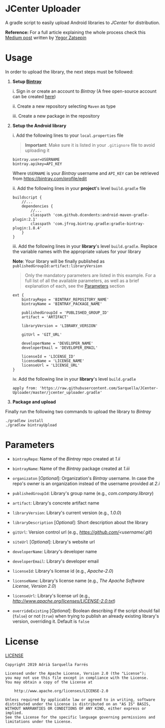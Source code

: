 # JCenter Uploader

A gradle script to easily upload Android libraries to *JCenter* for distribution.

**Reference:** For a full article explaining the whole process check this [Medium post](https://medium.com/@yegor_zatsepin/simple-way-to-publish-your-android-library-to-jcenter-d1e145bacf13) written by [Yegor Zatsepin](https://medium.com/@yegor_zatsepin)

# Usage

In order to upload the library, the next steps must be followed:

1. **Setup [Bintray](https://bintray.com)**

	i. Sign in or create an account to *Bintray* (A free open-source account can be created [here](https://bintray.com/signup/oss))
	
	ii. Create a new repository selecting `Maven` as type
	
	iii. Create a new package in the repository
	
2. **Setup the Android library**

	i. Add the following lines to your `local.properties` file 
	
	> **Important**: Make sure it is listed in your `.gitignore` file to avoid uploading it
	
	```
	bintray.user=USERNAME
	bintray.apikey=API_KEY
	```
	
	Where `USERNAME` is your *Bintray* username and `API_KEY` can be retrieved from https://bintray.com/profile/edit
	
	ii. Add the following lines in your **project**'s level `build.gradle` file
	
	```
	buildscript {
		//...
		dependencies {
			//...
			classpath 'com.github.dcendents:android-maven-gradle-plugin:2.1'
			classpath 'com.jfrog.bintray.gradle:gradle-bintray-plugin:1.8.4'
		}
	}
	```

	iii. Add the following lines in your **library**'s level `build.gradle`. Replace the variable names with the appropriate values for your library
	
	 **Note**: Your library will be finally published as `publishedGroupId:artifact:libraryVersion`
	 
	 > Only the mandatory parameters are listed in this example. For a full list of all the available parameters, as well as a brief explanation of each, see the [Parameters](#parameters) section
	
	```
	ext {
		bintrayRepo = 'BINTRAY_REPOSITORY_NAME'
		bintrayName = 'BINTRAY_PACKAGE_NAME'

		publishedGroupId = 'PUBLISHED_GROUP_ID'
		artifact = 'ARTIFACT'
		
		libraryVersion = 'LIBRARY_VERSION'

		gitUrl = 'GIT_URL'

		developerName = 'DEVELOPER_NAME'
		developerEmail = 'DEVELOPER_EMAIL'

		licenseId = 'LICENSE_ID'
		licenseName = 'LICENSE_NAME' 
		licenseUrl = 'LICENSE_URL'
	}
	```
	
	iv. Add the following line in your **library**'s level `build.gradle`
	
	```
	apply from: 'https://raw.githubusercontent.com/Sarquella/JCenter-Uploader/master/jcenter_uploader.gradle'
	```
	
3. **Package and upload**

Finally run the following two commands to upload the library to *Bintray*

```
./gradlew install
./gradlew bintrayUpload
```

# Parameters 

* `bintrayRepo`: Name of the *Bintray* repo created at *1.ii*

* `bintrayName`: Name of the *Bintray* package created at *1.iii*

* `organizaton` [*Optional*]: Organization's *Bintray* username. In case the repo's owner is an organization instead of the username provided at *2.i*

* `publishedGroupId`: Library's group name (e.g., *com.company.library*)

* `artifact`: Library's concrete artifact name

* `libraryVersion`: Library's current version (e.g., *1.0.0*) 

* `libraryDescription` [*Optional*]: Short description about the library 

* `gitUrl`: Version control url (e.g., *https://github.com/<username/<repository>.git*)

* `siteUrl` [*Optional*]: Library's website url

* `developerName`: Library's developer name

* `developerEmail`: Library's developer email

*  `licenseId`: Library's license id (e.g., *Apache-2.0*)

* `licenseName`: Library's license name (e.g., *The Apache Software License, Version 2.0*) 

*  `licenseUrl`: Library's license url (e.g., *http://www.apache.org/licenses/LICENSE-2.0.txt*)

* `overrideExisting` [*Optional*]: Boolean describing if the script should fail (`false`) or not (`true`) when trying to publish an already existing library's version, overriding it. Default is `false`

# License

[LICENSE](https://github.com/Sarquella/JCenter-Uploader/blob/master/LICENSE)

```
Copyright 2019 Adrià Sarquella Farrés

Licensed under the Apache License, Version 2.0 (the "License");
you may not use this file except in compliance with the License.
You may obtain a copy of the License at

	http://www.apache.org/licenses/LICENSE-2.0

Unless required by applicable law or agreed to in writing, software
distributed under the License is distributed on an "AS IS" BASIS,
WITHOUT WARRANTIES OR CONDITIONS OF ANY KIND, either express or implied.
See the License for the specific language governing permissions and
limitations under the License.
```
